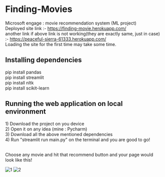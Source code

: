 # Finding-Movies
Microsoft engage : movie recommendation system (ML project) <br/>
Deployed site link :- https://finding-movie.herokuapp.com/ <br/>
another link if above link is not working(they are exactly same, just in case) :- https://peaceful-sierra-61333.herokuapp.com/<br/>
Loading the site for the first time may take some time.<br/>

<h2> Installing dependencies </h2>
pip install pandas<br/>
pip install streamlit<br/>
pip install nltk<br/>
pip install scikit-learn
<h2>Running the web application on local environment</h2>
1) Download the project on you device<br/>
2) Open it on any idea (mine : Pycharm)<br/>
3) Download all the above mentioned dependencies<br/>
4) Run "streamlit run main.py" on the terminal and you are good to go!<br/><br/>

Choose any movie and hit that recommend button and your page would look like this! 

![1](https://user-images.githubusercontent.com/77923967/170862535-c851878a-1139-4b5f-a411-492e178a99b0.jpg)
![2](https://user-images.githubusercontent.com/77923967/170862537-7a476472-ec64-49b3-a211-0009cd57b767.jpg)
